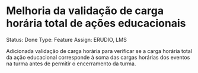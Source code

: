 # Melhoria da validação de carga horária total de ações educacionais

Status: Done
Type: Feature
Assign: ERUDIO, LMS

Adicionada validação de carga horária para verificar se a carga horária total da ação educacional corresponde à soma das cargas horárias dos eventos na turma antes de permitir o encerramento da turma.